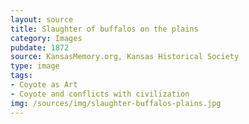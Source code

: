 ```yaml
---
layout: source
title: Slaughter of buffalos on the plains
category: Images
pubdate: 1872
source: KansasMemory.org, Kansas Historical Society 
type: image
tags: 
- Coyote as Art
- Coyote and conflicts with civilization
img: /sources/img/slaughter-buffalos-plains.jpg 
---
```

